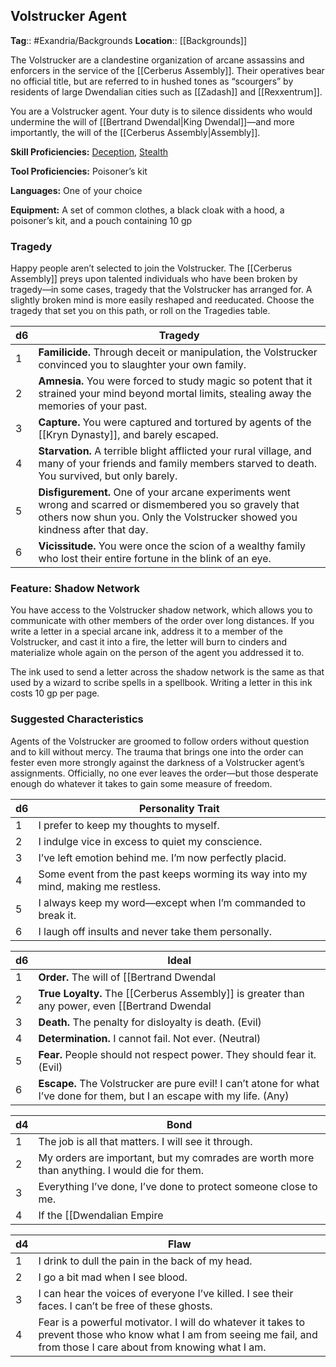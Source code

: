 ## Volstrucker Agent
**Tag**:: #Exandria/Backgrounds
**Location**:: [[Backgrounds]]

The Volstrucker are a clandestine organization of arcane assassins and enforcers in the service of the [[Cerberus Assembly]]. Their operatives bear no official title, but are referred to in hushed tones as “scourgers” by residents of large Dwendalian cities such as [[Zadash]] and [[Rexxentrum]].

You are a Volstrucker agent. Your duty is to silence dissidents who would undermine the will of [[Bertrand Dwendal|King Dwendal]]—and more importantly, the will of the [[Cerberus Assembly|Assembly]].

**Skill Proficiencies:** [Deception](https://www.dndbeyond.com/compendium/rules/basic-rules/using-ability-scores#Deception), [Stealth](https://www.dndbeyond.com/compendium/rules/basic-rules/using-ability-scores#Stealth)

**Tool Proficiencies:** Poisoner’s kit

**Languages:** One of your choice

**Equipment:** A set of common clothes, a black cloak with a hood, a poisoner’s kit, and a pouch containing 10 gp

### Tragedy

Happy people aren’t selected to join the Volstrucker. The [[Cerberus Assembly]] preys upon talented individuals who have been broken by tragedy—in some cases, tragedy that the Volstrucker has arranged for. A slightly broken mind is more easily reshaped and reeducated. Choose the tragedy that set you on this path, or roll on the Tragedies table.

|d6 |Tragedy|
| --- | --- |
| 1 |**Familicide.** Through deceit or manipulation, the Volstrucker convinced you to slaughter your own family. |
| 2 | **Amnesia.** You were forced to study magic so potent that it strained your mind beyond mortal limits, stealing away the memories of your past. |
| 3 | **Capture.** You were captured and tortured by agents of the [[Kryn Dynasty]], and barely escaped. |
| 4 | **Starvation.** A terrible blight afflicted your rural village, and many of your friends and family members starved to death. You survived, but only barely. |
| 5 | **Disfigurement.** One of your arcane experiments went wrong and scarred or dismembered you so gravely that others now shun you. Only the Volstrucker showed you kindness after that day. |
| 6 | **Vicissitude.** You were once the scion of a wealthy family who lost their entire fortune in the blink of an eye. |


### Feature: Shadow Network 
You have access to the Volstrucker shadow network, which allows you to communicate with other members of the order over long distances. If you write a letter in a special arcane ink, address it to a member of the Volstrucker, and cast it into a fire, the letter will burn to cinders and materialize whole again on the person of the agent you addressed it to.

The ink used to send a letter across the shadow network is the same as that used by a wizard to scribe spells in a spellbook. Writing a letter in this ink costs 10 gp per page.

### Suggested Characteristics

Agents of the Volstrucker are groomed to follow orders without question and to kill without mercy. The trauma that brings one into the order can fester even more strongly against the darkness of a Volstrucker agent’s assignments. Officially, no one ever leaves the order—but those desperate enough do whatever it takes to gain some measure of freedom.

| d6  | Personality Trait                                                                |
| --- | -------------------------------------------------------------------------------- |
| 1   | I prefer to keep my thoughts to myself.                                          |
| 2   | I indulge vice in excess to quiet my conscience.                                 |
| 3   | I’ve left emotion behind me. I’m now perfectly placid.                           |
| 4   | Some event from the past keeps worming its way into my mind, making me restless. |
| 5   | I always keep my word—except when I’m commanded to break it.                     |
| 6   | I laugh off insults and never take them personally.                              |

| d6  | Ideal                                                                                                                     |
| --- | ------------------------------------------------------------------------------------------------------------------------- |
| 1   | **Order.** The will of [[Bertrand Dwendal|the crown]] is absolute. (Law)                                                                       |
| 2   | **True Loyalty.** The [[Cerberus Assembly]] is greater than any power, even [[Bertrand Dwendal|the crown]]. (Law)                                  |
| 3   | **Death.** The penalty for disloyalty is death. (Evil)                                                                    |
| 4   | **Determination.** I cannot fail. Not ever. (Neutral)                                                                     |
| 5   | **Fear.** People should not respect power. They should fear it. (Evil)                                                    |
| 6   | **Escape.** The Volstrucker are pure evil! I can’t atone for what I’ve done for them, but I an escape with my life. (Any) |

| d4  | Bond                                                                                                      |
| --- | --------------------------------------------------------------------------------------------------------- |
| 1   | The job is all that matters. I will see it through.                                                       |
| 2   | My orders are important, but my comrades are worth more than anything. I would die for them.              |
| 3   | Everything I’ve done, I’ve done to protect someone close to me.                                           |
| 4   | If the [[Dwendalian Empire|empire]] falls, all of civilization falls with it. I will hold back chaos and barbarism at any cost. |

| d4  | Flaw                                                                                                                                                                   |
| --- | ---------------------------------------------------------------------------------------------------------------------------------------------------------------------- |
| 1   | I drink to dull the pain in the back of my head.                                                                                                                       |
| 2   | I go a bit mad when I see blood.                                                                                                                                       |
| 3   | I can hear the voices of everyone I’ve killed. I see their faces. I can’t be free of these ghosts.                                                                     |
| 4   | Fear is a powerful motivator. I will do whatever it takes to prevent those who know what I am from seeing me fail, and from those I care about from knowing what I am. |